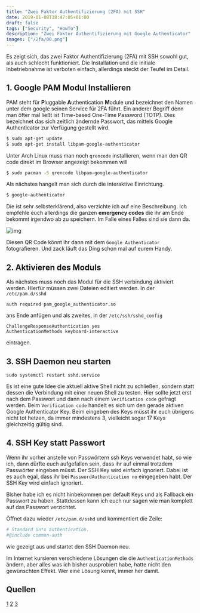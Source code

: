 ```yaml
---
title: "Zwei Faktor Authentifizierung (2FA) mit SSH"
date: 2019-01-08T18:47:05+01:00
draft: false
tags: ["Security", "HowTo"]
description: "Zwei Faktor Authentifizierung mit Google Authenticator"
images: ["/2fa/00.png"]
---
```


Es zeigt sich, das zwei Faktor Authentifizierung (2FA) mit SSH sowohl gut, als
auch schlecht funktioniert. Die Installation und die initiale Inbetriebnahme ist
verboten einfach, allerdings steckt der Teufel im Detail.

## 1. Google PAM Modul Installieren

PAM steht für **P**luggable **A**uthentication **M**odule und bezeichnet den
Namen unter dem google seinen Service für 2FA führt. Ein anderer Begriff denn
man öfter mal ließt ist Time-based One-Time Password (TOTP). Dies bezeichnet das
sich zeitlich ändernde Passwort, das mittels Google Authenticator zur Verfügung
gestellt wird.
 
 ```bash
$ sudo apt-get update
$ sudo apt-get install libpam-google-authenticator
```

Unter Arch Linux muss man noch `qrencode` installieren, wenn man den QR code
direkt im Browser angezeigt bekommen will
 
 ```bash
 $ sudo pacman -S qrencode libpam-google-authenticator
 ```

Als nächstes hangelt man sich durch die interaktive Einrichtung.
 
 ```bash
$ google-authenticator
 ```
 
Die ist sehr selbsterklärend, also verzichte ich auf eine Beschreibung. Ich
empfehle euch allerdings die ganzen **emergency codes** die ihr am Ende bekommt
irgendwo ab zu speichern. Im Falle eines Falles sind sie dann da.

![img](/2fa/00.png)

Diesen QR Code könnt ihr dann mit dem `Google Authenticator` fotografieren. Und
zack läuft das Ding schon mal auf eurem Handy.

## 2. Aktivieren des Moduls

Als nächstes muss noch das Modul für die SSH verbindung aktiviert werden.
Hierfür müssen zwei Dateien editiert werden. In der `/etc/pam.d/sshd`

```config
auth required pam_google_authenticator.so
```

ans Ende anfügen und als zweites, in der `/etc/ssh/sshd_config`

```config
ChallengeResponseAuthentication yes
AuthenticationMethods keyboard-interactive
```

eintragen.

## 3. SSH Daemon neu starten

```
sudo systemctl restart sshd.service
```

Es ist eine gute Idee die aktuell aktive Shell nicht zu schließen, sondern statt
dessen die Verbindung mit einer neuen Shell zu testen. Hier sollte jetzt erst
nach dem Passwort und dann nach einem `Verification code` gefragt werden. Beim
`Verification code` handelt es sich um den gerade aktiven Google Authenticator
Key. Beim eingeben des Keys müsst ihr euch übrigens nicht tot hetzen, da immer
mindestens 3, vielleicht sogar 17 Keys gleichzeitig gültig sind.

## 4. SSH Key statt Passwort

Wenn ihr vorher anstelle von Passwörtern ssh Keys verwendet habt, so wie ich,
dann dürfte euch aufgefallen sein, dass ihr auf einmal trotzdem Passwörter
eingeben müsst. Der SSH Key wird einfach ignoriert. Dabei ist es auch egal, dass
ihr bei `PasswordAuthentication no` eingegeben habt. Der SSH Key wird einfach
ignoriert.

Bisher habe ich es nicht hinbekommen per default Keys und als Fallback ein
Passwort zu haben. Stattdessen kann ich euch nur sagen wie man komplett auf das
Passwort verzichtet.

Öffnet dazu wieder `/etc/pam.d/sshd` und kommentiert die Zeile:
```bash
# Standard Un*x authentication.
#@include common-auth
```

wie gezeigt aus und startet den SSH Daemon neu. 

Im Internet kursieren verschiedene Lösungen die die `AuthenticationMethods`
ändern, aber alles was ich bisher ausprobiert habe, hatte nicht den gewünschten
Effekt. Wer eine Lösung kennt, immer her damit.

## Quellen

[1](https://hostadvice.com/how-to/how-to-enable-two-factor-authentication-on-ubuntu-18-04-vps/)
[2]( https://www.linode.com/docs/security/authentication/use-one-time-passwords-for-two-factor-authentication-with-ssh-on-ubuntu-16-04-and-debian-8/ )
[3](https://blog.webnersolutions.com/ubuntu-google-authenticator-not-working-with-ssh-keys)

